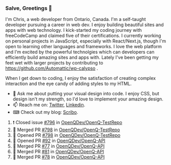 ### Salve, Greetings 👋

I'm Chris, a web developer from Ontario, Canada. I'm a self-taught developer pursuing a career in web dev. I enjoy building beautiful sites and apps with web technology.
I kick-started my coding journey with freeCodeCamp and claimed five of their certifications.  I currently working on personal projects in JavaScript, especially with React/Next.js, though I'm open to learning other languages and frameworks. I love the web platform and I'm excited by the powerful technolgies which can developers can efficiently build amazing sites and apps with. Lately I've been getting my feet wet with larger projects by contributing to https://github.com/Automattic/wp-calypso .

When I get down to coding, I enjoy the satisfaction of creating complex interaction and the eye candy of adding styles to my HTML. 

- 💬 Ask me about putting your visual design into code. I enjoy CSS, but design isn't my strength, so I'd love to implement your amazing design.
- 📫 Reach me on: [Twitter](https://twitter.com/Christo28120856), [Linkedin](https://www.linkedin.com/in/christopher-stevers-07b9a5204/).
- ⌨ Check out my blog: [Scribo](https://christopherstevers.cf).
<!--
**Christopher-Stevers/Christopher-Stevers** is a ✨ _special_ ✨ repository because its `README.md` (this file) appears on your GitHub profile.

Here are some ideas to get you started:

- 🔭 I’m currently working on ...
- 🌱 I’m currently learning ...
- 👯 I’m looking to collaborate on ...
- 🤔 I’m looking for help with ...
- 😄 Pronouns: ...
- ⚡ Fun fact: ...
-->

<!--START_SECTION:activity-->
1. ❗️ Closed issue [#796](https://github.com/OpenQDev/OpenQ-TestRepo/issues/796) in [OpenQDev/OpenQ-TestRepo](https://github.com/OpenQDev/OpenQ-TestRepo)
2. 🎉 Merged PR [#798](https://github.com/OpenQDev/OpenQ-TestRepo/pull/798) in [OpenQDev/OpenQ-TestRepo](https://github.com/OpenQDev/OpenQ-TestRepo)
3. 💪 Opened PR [#798](https://github.com/OpenQDev/OpenQ-TestRepo/pull/798) in [OpenQDev/OpenQ-TestRepo](https://github.com/OpenQDev/OpenQ-TestRepo)
4. 💪 Opened PR [#92](https://github.com/OpenQDev/OpenQ-API/pull/92) in [OpenQDev/OpenQ-API](https://github.com/OpenQDev/OpenQ-API)
5. 🎉 Merged PR [#77](https://github.com/OpenQDev/OpenQ-API/pull/77) in [OpenQDev/OpenQ-API](https://github.com/OpenQDev/OpenQ-API)
6. 🎉 Merged PR [#81](https://github.com/OpenQDev/OpenQ-API/pull/81) in [OpenQDev/OpenQ-API](https://github.com/OpenQDev/OpenQ-API)
7. 🎉 Merged PR [#78](https://github.com/OpenQDev/OpenQ-API/pull/78) in [OpenQDev/OpenQ-API](https://github.com/OpenQDev/OpenQ-API)
<!--END_SECTION:activity-->
